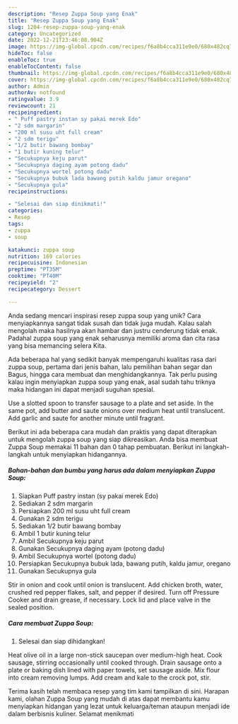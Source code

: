 ```yaml
---
description: "Resep Zuppa Soup yang Enak"
title: "Resep Zuppa Soup yang Enak"
slug: 1204-resep-zuppa-soup-yang-enak
category: Uncategorized
date: 2022-12-21T23:46:08.904Z
image: https://img-global.cpcdn.com/recipes/f6a8b4cca311e9e0/680x482cq70/zuppa-soup-foto-resep-utama.jpg
hideToc: false
enableToc: true
enableTocContent: false
thumbnail: https://img-global.cpcdn.com/recipes/f6a8b4cca311e9e0/680x482cq70/zuppa-soup-foto-resep-utama.jpg
cover: https://img-global.cpcdn.com/recipes/f6a8b4cca311e9e0/680x482cq70/zuppa-soup-foto-resep-utama.jpg
author: Admin
authorAv: notfound
ratingvalue: 3.9
reviewcount: 21
recipeingredient:
- " Puff pastry instan sy pakai merek Edo"
- "2 sdm margarin"
- "200 ml susu uht full cream"
- "2 sdm terigu"
- "1/2 butir bawang bombay"
- "1 butir kuning telur"
- "Secukupnya keju parut"
- "Secukupnya daging ayam potong dadu"
- "Secukupnya wortel potong dadu"
- "Secukupnya bubuk lada bawang putih kaldu jamur oregano"
- "Secukupnya gula"
recipeinstructions:

- "Selesai dan siap dinikmati!"
categories:
- Resep
tags:
- zuppa
- soup

katakunci: zuppa soup 
nutrition: 169 calories
recipecuisine: Indonesian
preptime: "PT35M"
cooktime: "PT40M"
recipeyield: "2"
recipecategory: Dessert

---
```





Anda sedang mencari inspirasi resep zuppa soup yang unik? Cara menyiapkannya sangat tidak susah dan tidak juga mudah. Kalau salah mengolah maka hasilnya akan hambar dan justru cenderung tidak enak. Padahal zuppa soup yang enak seharusnya memiliki aroma dan cita rasa yang bisa memancing selera Kita.





Ada beberapa hal yang sedikit banyak mempengaruhi kualitas rasa dari zuppa soup, pertama dari jenis bahan, lalu pemilihan bahan segar dan Bagus, hingga cara membuat dan menghidangkannya. Tak perlu pusing kalau ingin menyiapkan zuppa soup yang enak,      asal sudah tahu triknya maka hidangan ini dapat menjadi suguhan spesial.














Use a slotted spoon to transfer sausage to a plate and set aside. In the same pot, add butter and saute onions over medium heat until translucent. Add garlic and saute for another minute until fragrant.






Berikut ini ada beberapa cara mudah dan praktis yang dapat diterapkan untuk mengolah zuppa soup yang siap dikreasikan. Anda bisa membuat Zuppa Soup memakai 11 bahan dan 0 tahap pembuatan. Berikut ini langkah-langkah untuk menyiapkan hidangannya.

<!--inarticleads1-->

##### Bahan-bahan dan bumbu yang harus ada dalam menyiapkan Zuppa Soup:

1. Siapkan  Puff pastry instan (sy pakai merek Edo)
1. Sediakan 2 sdm margarin
1. Persiapkan 200 ml susu uht full cream
1. Gunakan 2 sdm terigu
1. Sediakan 1/2 butir bawang bombay
1. Ambil 1 butir kuning telur
1. Ambil Secukupnya keju parut
1. Gunakan Secukupnya daging ayam (potong dadu)
1. Ambil Secukupnya wortel (potong dadu)
1. Persiapkan Secukupnya bubuk lada, bawang putih, kaldu jamur, oregano
1. Gunakan Secukupnya gula


Stir in onion and cook until onion is translucent. Add chicken broth, water, crushed red pepper flakes, salt, and pepper if desired. Turn off Pressure Cooker and drain grease, if necessary. Lock lid and place valve in the sealed position. 

<!--inarticleads2-->

##### Cara membuat Zuppa Soup:


1. Selesai dan siap dihidangkan!

Heat olive oil in a large non-stick saucepan over medium-high heat. Cook sausage, stirring occasionally until cooked through. Drain sausage onto a plate or baking dish lined with paper towels, set sausage aside. Mix flour into cream removing lumps. Add cream and kale to the crock pot, stir. 

Terima kasih telah membaca resep yang tim kami tampilkan di sini. Harapan kami, olahan Zuppa Soup yang mudah di atas dapat membantu kamu menyiapkan hidangan yang lezat untuk keluarga/teman ataupun menjadi ide dalam berbisnis kuliner. Selamat menikmati
